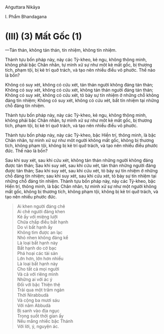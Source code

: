 Aṅguttara Nikāya

I. Phẩm Bhandagana

# (III) (3) Mất Gốc (1)

—Tán thán, không tán thán, tín nhiệm, không tín nhiệm.

Thành tựu bốn pháp này, này các Tỷ-kheo, kẻ ngu, không thông minh, không phải bậc Chân nhân, tự mình xử sự như môt kẻ mất gốc, bị thương tích, phạm tội, bị kẻ trí quở trách, và tạo nên nhiều điều vô phước. Thế nào là bốn?

Không có suy xét, không có cứu xét, tán thán người không đáng tán thán; Không có suy xét, không có cứu xét, không tán thán người đáng tán thán; Không có suy xét, không có cứu xét, tỏ bày sự tín nhiệm ở những chỗ không đáng tín nhiệm; Không có suy xét, không có cứu xét, bất tín nhiệm tại những chỗ đáng tín nhiệm.

Thành tựu bốn pháp này, này các Tỷ-kheo, kẻ ngu, không thông minh, không phải bậc Chân nhân, tự mình xử sự như môt kẻ mất gốc, bị thương tích, phạm tội, bị kẻ trí quở trách, và tạo nên nhiều điều vô phước.

Thành tựu bốn pháp này, này các Tỷ-kheo, bậc Hiền trí, thông minh, là bậc Chân nhân, tự mình xử sự như môt người không mất gốc, không bị thương tích, không phạm tội, không bị kẻ trí quở trách, và tạo nên nhiều điều phước đức. Thế nào là bốn?

Sau khi suy xét, sau khi cứu xét, không tán thán những người không đáng được tán thán; Sau khi suy xét, sau khi cứu xét, tán thán những người đáng được tán thán; Sau khi suy xét, sau khi cứu xét, tỏ bày sự tín nhiệm ở những chỗ đáng tín nhiệm; sau khi suy xét, sau khi cứu xét, tỏ bày sự tín nhiệm tại những chỗ đáng tín nhiệm. Thành tựu bốn pháp này, này các Tỷ-kheo, bậc Hiền trí, thông minh, là bậc Chân nhân, tự mình xử sự như một người không mất gốc, không bị thương tích, không phạm tội, không bị kẻ trí quở trách, và tạo nên nhiều phước đức.

> Ai khen người đáng chê  
> Ai chê người đáng khen  
> Kẻ ấy với miệng lưỡi  
> Chứa chấp điều bất hạnh  
> Do vì bất hạnh ấy  
> Không tìm được an lạc  
> Nhỏ nhen không đáng kể  
> Là loại bất hạnh này  
> Bất hạnh do cờ bạc  
> Phá hoại các tài sản  
> Lớn hơn, lớn hơn nhiều  
> Là loại bất hạnh này  
> Cho tất cả mọi người  
> Và cả với riêng mình  
> Những ai với ác ý  
> Ðối với bậc Thiện thệ  
> Trải qua một trăm ngàn  
> Thời Nirabbudà  
> Và cộng ba mươi sáu  
> Với năm Abbudà  
> Bị sanh vào địa ngục  
> Trong suốt thời gian ấy  
> Nếu mắng nhiếc bậc Thánh  
> Với lời, ý, nguyện ác.

